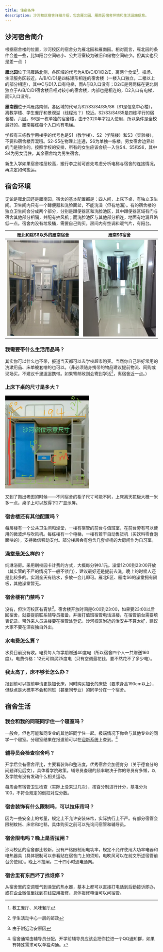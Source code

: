 ```yaml
---
title: 住宿条件
description: 沙河校区宿舍详细介绍，包含雁北园、雁南园宿舍环境和生活设施信息。
---
```


## 沙河宿舍简介

根据宿舍楼的位置，沙河校区的宿舍分为雁北园和雁南园。相对而言，雁北园的条件会差一些，比如阳台空间较小、公共浴室较为破旧和储物空间较少。但其实也只是差一点（

**雁北园**位于鸿雁路北侧，各区域的代号为A/B/C/D1/D2/E，离两个食堂[^1]、操场、生活服务区较近。A/B/C/D1是四栋矩形相连的宿舍楼（一楼入口独立，二楼以上的部分相连），其中C与D1入口有电梯，而A与B入口没有；D2/E是另两栋在更北侧独立于A/B/C/D1宿舍楼且相对较小的宿舍楼，内部也是相连的，D2入口有电梯，而E入口没有。

[^1]: 教工餐厅、风味餐厅

**雁南园**位于鸿雁路南侧，各区域的代号为S2/S3/S4/S5/S6（S1是信息中心楼），离教学楼、学生餐厅和景观湖（线程池？）较近。S2/S3/S4/S5是四栋平行的宿舍楼，六层。S6是一栋单独的宿舍楼，由于2020年才投入使用，所以条件是全校最好的。雁南每栋每个入口均有电梯。

学校有三栋教学用楼宇的代号也是S1（教学楼）、S2（学院楼）和S3（实验楼），不要和宿舍楼弄混哦。S2-S5在物理上连通，S6为单独一栋楼。男女宿舍边界处的门是锁住的。按照学校的安排，所有的女生应该会统一入住S4、S5和S6，其中S4为男女混住，其余宿舍均为男生宿舍。

新生入学如果宿舍楼层较高，搬行李之前可首先考虑分析电梯与宿舍的连接情况，再决定如何搬运。

## 宿舍环境

无论是雁北园还是雁南园，宿舍的基本配置都是：四人间，上床下桌，有独立卫生间。卫生间内只有一个蹲便器和洗脸面盆，不能洗澡（但有地漏）。有的宿舍楼的独立卫生间会分成两个部分，分别是蹲便器区和洗脸池区，其中蹲便器区域有门与宿舍其他部分相隔，并配有抽风机；而洗脸池区与其他部分相连，地面有地漏且略低一点。宿舍内没有垃圾桶，需要自己购买。房间内有空调和暖气片，有阳台。

| 雁北和除S6以外的雁南宿舍 | 雁南S6宿舍 |
|-------------------------|------------|
| ![雁北园宿舍](../../../assets/dorm.png) | ![雁南S6宿舍](../../../assets/dorm-s6.png) |

### 我需要带什么生活用品吗？

其实你可以什么也不带，报道当天都可以去学校超市购买。当然你自己带好常用的洗漱用品、床单被套啥的也可以。（非必须随身携带的物品建议提前物流、网购或现场买，不建议千里迢迢携带。如果寄邮政则会寄到学活[^2]，离宿舍近一点。）

[^2]: 学生活动中心一层的邮政

### 上床下桌的尺寸是多大？

![床位尺寸图](../../../assets/bed-size.png)

又到了搬出老图的时候——不同宿舍的柜子尺寸可能不同，上床离天花板大概一米多一点，桌子上可以放得下27"显示屏。

### 宿舍楼还有其他配置吗？

每层楼有一个公共卫生间和澡堂，一楼有宿管的前台与值班室，在前台旁有可以使用的微波炉与吹风机。每栋楼有一个电梯，一楼有若干自动售货机（买饮料零食泡面啥的），支持微信移动支付。部分楼层会有包含几套桌椅的大房间作为自习室。

### 澡堂是怎么样的？

纯淋浴房。采用刷校园卡计费的方式，大概每分钟0.1元。澡堂12:00到23:00开放（其实管的不严的情况下一般不锁门），建议最好还是提前去洗，晚上的时候人还是比较多的。实测全天有热水，多放一会儿即可。雁北E区、雁南S6的澡堂拥有隔板，其他澡堂暂无。

### 宿舍楼有门禁吗？

没有，但沙河校区有宵禁[^3]。宿舍楼开放时间是6:00到23:00，如果要23:00以后回宿舍，就要提前联系辅导员报备，并拨打值班宿管电话进楼，在宿管前台需要填表记录。带外来人员进楼要在宿管处登记。沙河校区附近的治安并不算太好，建议大家不要在深夜独自外出。

[^3]: 由于附近治安原因

### 水电费怎么算？

水费目前没有收。电费每人每学期赠送40度电（所以宿舍四个人一共赠送160度）。电费价格：12元可购买25度电（只有空调最花钱，要不然花不了多少电）。

### 我太高了，床不够长怎么办？

报到前可以提前申请更换加长床，同时购买加长的床垫（要求身高190cm以上），但缺点是大概率不会和同班（甚至同专业）的同学分在一个宿舍。

## 宿舍生活

### 我会和我的同班同学住一个寝室吗？

一般会，但也可能和同专业的其他班同学住一起。极端情况下你会与其他专业的同学一个寝室。分寝室结果在报道前可以在[迎新系统](https://welcome.bupt.edu.cn/)上查到。[^4]

[^4]: 宿舍通常由辅导员分配，开学前辅导员应该会把你拉进一个QQ通知群，如果有特殊需求可以单独沟通。

### 辅导员会检查宿舍吗？

开学后会有宿舍评比，主要看装饰和整洁度，优秀宿舍会加德育分（关于德育分的问题详见后文），具体看学院政策。辅导员查寝的频率取决于你的导员有多懒，以及学院有没有发动什么相关运动。

每周会有宿管卫生检查（实际上没来过几次），按百分制进行计分，基准分为100，不符合规定的倒扣对应分数。

### 宿舍装饰有什么限制吗，可以拉床帘吗？

因为一些安全上的考量，规定上不允许安装床帘，实际执行上不严。有部分宿管会限制蚊帐、床帘和地毯，具体购买之前可以先询问宿管和辅导员。

### 宿舍限电吗？晚上是否拉闸？

沙河校区的宿舍都比较新，没有严格限制用电功率，规定不允许使用大功率电器和电热器具（具体限制可以参看贴在宿舍门上的须知，电吹风可以在前文所述宿管前台旁使用）。晚上不拉闸，二十四小时通电通网。

### 宿舍里有东西坏了找谁修？

从宿舍里的空调暖气到澡堂的热水器，基本上都可以直接打电话到后勤接诉即办，或在企业微信里找到在线应用报修，具体报修电话可以问宿管。
